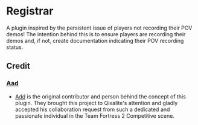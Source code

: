 # Registrar
A plugin inspired by the persistent issue of players not recording their POV demos! The intention behind this is to ensure players are recording their demos and, if not, create documentation indicating their POV recording status.

## Credit

### [Aad](http://steamcommunity.com/profiles/76561198126263769)
<ul>
  <li><a href="http://steamcommunity.com/profiles/76561198095524721" target="_blank">Add</a> is the original contributor and person behind the concept of this plugin. They brought this project to Qixalite's attention and gladly accepted his collaboration request from such a dedicated and passionate individual in the Team Fortress 2 Competitive scene.</li>
</ul>
